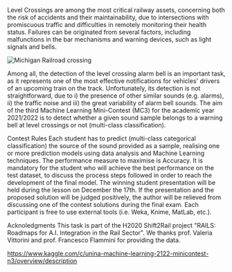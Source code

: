 Level Crossings are among the most critical railway assets, concerning both the risk of accidents and their maintainability, due to intersections with promiscuous traffic and difficulties in remotely monitoring their health status. Failures can be originated from several factors, including malfunctions in the bar mechanisms and warning devices, such as light signals and bells.

![Michigan Railroad crossing](https://upload.wikimedia.org/wikipedia/commons/0/07/Trout_Lake%2C_Michigan_Railroad_crossing.JPG)

Among all, the detection of the level crossing alarm bell is an important task, as it represents one of the most effective notifications for vehicles' drivers of an upcoming train on the track. Unfortunately, its detection is not straightforward, due to i) the presence of other similar sounds (e.g. alarms), ii) the traffic noise and iii) the great variability of alarm bell sounds. The aim of the third Machine Learning Mini-Contest (MC3) for the academic year 2021/2022 is to detect whether a given sound sample belongs to a warning bell at level crossings or not (multi-class classification).

Contest Rules
Each student has to predict (multi-class categorical classification) the source of the sound provided as a sample, realising one or more prediction models using data analysis and Machine Learning techniques. The performance measure to maximise is Accuracy. It is mandatory for the student who will achieve the best performance on the test dataset, to discuss the process steps followed in order to reach the development of the final model. The winning student presentation will be held during the lesson on December the 17th.
If the presentation and the proposed solution will be judged positively, the author will be relieved from discussing one of the contest solutions during the final exam.
Each participant is free to use external tools (i.e. Weka, Knime, MatLab, etc.).

Acknoledgments
This task is part of the H2020 Shift2Rail project "RAILS: Roadmaps for A.I. Integration in the Rail Sector". We thanks prof. Valeria Vittorini and prof. Francesco Flammini for providing the data.


https://www.kaggle.com/c/unina-machine-learning-2122-minicontest-n3/overview/description
